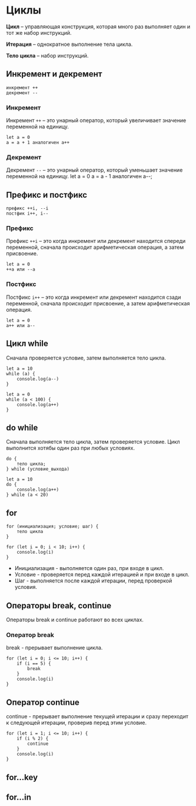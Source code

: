 # Циклы
**Цикл** &ndash; управляющая конструкция, которая много раз выполняет один и тот же набор инструкций.

**Итерация** &ndash; однократное выполнение тела цикла. 

**Тело цикла** &ndash; набор инструкций.

## Инкремент и декремент
    инкремент ++
    декремент --

### Инкремент
Инкремент `++` &ndash; это унарный оператор, который увеличивает значение переменной на единицу.

    let a = 0
    a = a + 1 аналогичен a++

### Декремент
Декремент `--` &ndash; это унарный оператор, который уменьшает значение переменной на единицу.
    let a = 0
    a = a - 1 аналогичен a--;

## Префикс и постфикс
    префикс ++i, --i
    постфик i++, i--

### Префикс
Префикс `++i` &ndash; это когда инкремент или декремент находится спереди переменной, сначала происходит арифметическая операция, а затем присвоение.

    let a = 0
    ++a или --a

### Постфикс
Постфикс `i++` &ndash; это когда инкремент или декремент находится сзади переменной, сначала происходит присвоение, а затем арифметическая операция.

    let a = 0
    a++ или a--


## Цикл while
Сначала проверяется условие, затем выполняется тело цикла.

    let a = 10
    while (a) {
        console.log(a--)
    }

    let a = 0
    while (a < 100) {
        console.log(a++)
    }

## do while
Сначала выполняется тело цикла, затем проверяется условие. Цикл выполнится хотябы один раз при любых условиях.

    do {
        тело цикла;
    } while (условие_выхода)

    let a = 10
    do {
        console.log(a++)
    } while (a < 20)

## for

    for (инициализация; условие; шаг) {
        тело цикла
    }

    for (let i = 0; i < 10; i++) {
        console.log(i)
    }

* Инициализация - выполняется один раз, при входе в цикл.
* Условие - проверяется перед каждой итерацией и при входе в цикл.
* Шаг - выполняется после каждой итерации, перед проверкой условия.

## Операторы break, continue
Операторы break и continue работают во всех циклах.

### Оператор break
break - прерывает выполнение цикла.

    for (let i = 0; i <= 10; i++) {
        if (i == 5) {
            break
        }
        console.log(i)
    }

## Оператор continue
continue - прерывает выполнение текущей итерации и сразу переходит к следующей итерации, проверив перед этим условие.

    for (let i = 1; i <= 10; i++) {
        if (i % 2) {
            continue
        }
        console.log(i)
    }
## for...key
## for...in
